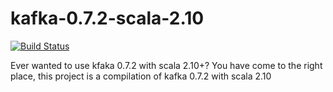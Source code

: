 kafka-0.7.2-scala-2.10
======================

[![Build Status](https://travis-ci.org/tomer-ben-david/kafka-0.7.2-scala-2.10.svg?branch=master)](https://travis-ci.org/tomer-ben-david/kafka-0.7.2-scala-2.10)

Ever wanted to use kfaka 0.7.2 with scala 2.10+? You have come to the right place, this project is a compilation of kafka 0.7.2 with scala 2.10


